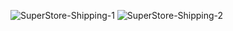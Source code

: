 
![SuperStore-Shipping-1](https://github.com/user-attachments/assets/4940f528-9802-431c-b609-5943044b68dd)
![SuperStore-Shipping-2](https://github.com/user-attachments/assets/1c010be8-22ba-4f30-a542-4ce4d4817c0c)
